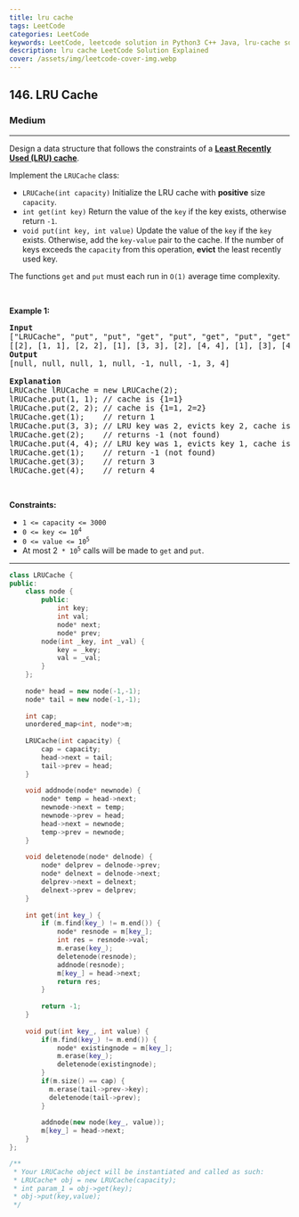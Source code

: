 ```yaml
---
title: lru cache
tags: LeetCode
categories: LeetCode
keywords: LeetCode, leetcode solution in Python3 C++ Java, lru-cache solution
description: lru cache LeetCode Solution Explained
cover: /assets/img/leetcode-cover-img.webp
---
```



<h2>146. LRU Cache</h2><h3>Medium</h3><hr><div><p>Design a data structure that follows the constraints of a <strong><a href="https://en.wikipedia.org/wiki/Cache_replacement_policies#LRU" target="_blank">Least Recently Used (LRU) cache</a></strong>.</p>

<p>Implement the <code>LRUCache</code> class:</p>

<ul>
	<li><code>LRUCache(int capacity)</code> Initialize the LRU cache with <strong>positive</strong> size <code>capacity</code>.</li>
	<li><code>int get(int key)</code> Return the value of the <code>key</code> if the key exists, otherwise return <code>-1</code>.</li>
	<li><code>void put(int key, int value)</code>&nbsp;Update the value of the <code>key</code> if the <code>key</code> exists. Otherwise, add the <code>key-value</code> pair to the cache. If the number of keys exceeds the <code>capacity</code> from this operation, <strong>evict</strong> the least recently used key.</li>
</ul>

<p>The functions&nbsp;<code data-stringify-type="code">get</code>&nbsp;and&nbsp;<code data-stringify-type="code">put</code>&nbsp;must each run in <code>O(1)</code> average time complexity.</p>

<p>&nbsp;</p>
<p><strong>Example 1:</strong></p>

<pre><strong>Input</strong>
["LRUCache", "put", "put", "get", "put", "get", "put", "get", "get", "get"]
[[2], [1, 1], [2, 2], [1], [3, 3], [2], [4, 4], [1], [3], [4]]
<strong>Output</strong>
[null, null, null, 1, null, -1, null, -1, 3, 4]

<strong>Explanation</strong>
LRUCache lRUCache = new LRUCache(2);
lRUCache.put(1, 1); // cache is {1=1}
lRUCache.put(2, 2); // cache is {1=1, 2=2}
lRUCache.get(1);    // return 1
lRUCache.put(3, 3); // LRU key was 2, evicts key 2, cache is {1=1, 3=3}
lRUCache.get(2);    // returns -1 (not found)
lRUCache.put(4, 4); // LRU key was 1, evicts key 1, cache is {4=4, 3=3}
lRUCache.get(1);    // return -1 (not found)
lRUCache.get(3);    // return 3
lRUCache.get(4);    // return 4
</pre>

<p>&nbsp;</p>
<p><strong>Constraints:</strong></p>

<ul>
	<li><code>1 &lt;= capacity &lt;= 3000</code></li>
	<li><code>0 &lt;= key &lt;= 10<sup>4</sup></code></li>
	<li><code>0 &lt;= value &lt;= 10<sup>5</sup></code></li>
	<li>At most 2<code>&nbsp;* 10<sup>5</sup></code>&nbsp;calls will be made to <code>get</code> and <code>put</code>.</li>
</ul>
</div>

---




```cpp
class LRUCache {
public:
    class node {
        public:
            int key;
            int val;
            node* next;
            node* prev;
        node(int _key, int _val) {
            key = _key;
            val = _val; 
        }
    };
    
    node* head = new node(-1,-1);
    node* tail = new node(-1,-1);
    
    int cap;
    unordered_map<int, node*>m;
    
    LRUCache(int capacity) {
        cap = capacity;    
        head->next = tail;
        tail->prev = head;
    }
    
    void addnode(node* newnode) {
        node* temp = head->next;
        newnode->next = temp;
        newnode->prev = head;
        head->next = newnode;
        temp->prev = newnode;
    }
    
    void deletenode(node* delnode) {
        node* delprev = delnode->prev;
        node* delnext = delnode->next;
        delprev->next = delnext;
        delnext->prev = delprev;
    }
    
    int get(int key_) {
        if (m.find(key_) != m.end()) {
            node* resnode = m[key_];
            int res = resnode->val;
            m.erase(key_);
            deletenode(resnode);
            addnode(resnode);
            m[key_] = head->next;
            return res; 
        }
    
        return -1;
    }
    
    void put(int key_, int value) {
        if(m.find(key_) != m.end()) {
            node* existingnode = m[key_];
            m.erase(key_);
            deletenode(existingnode);
        }
        if(m.size() == cap) {
          m.erase(tail->prev->key);
          deletenode(tail->prev);
        }
        
        addnode(new node(key_, value));
        m[key_] = head->next; 
    }
};

/**
 * Your LRUCache object will be instantiated and called as such:
 * LRUCache* obj = new LRUCache(capacity);
 * int param_1 = obj->get(key);
 * obj->put(key,value);
 */
```
